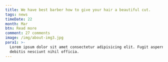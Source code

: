 ```yaml
---
title: We have best barber how to give your hair a beautiful cut.
tags: news
timeDate: 22
month: Mar
btn: Read more
comment: 27 comments
image: /img/about-img3.jpg
para1: >-
  Lorem ipsum dolor sit amet consectetur adipisicing elit. Fugit aspernatur quo
  debitis nesciunt nihil officia.
---
```

